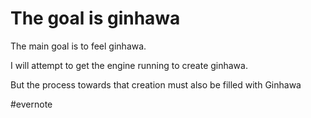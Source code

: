 # The goal is ginhawa

The main goal is to feel ginhawa.

I will attempt to get the engine running to create ginhawa.

But the process towards that creation must also be filled with Ginhawa

\#evernote

